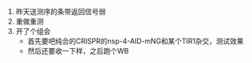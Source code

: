 1. 昨天送测序的条带返回信号弱
2. 重做重测
3. 开了个组会
    + 首先要吧纯合的CRISPR的nsp-4-AID-mNG和某个TIR1杂交，测试效果
    + 然后还要收一下样，之后跑个WB